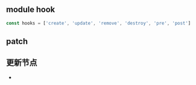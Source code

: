 ## module hook

```js
const hooks = ['create', 'update', 'remove', 'destroy', 'pre', 'post']
```

## patch

## 更新节点

-
